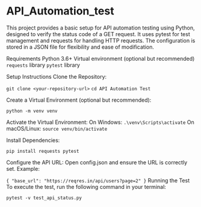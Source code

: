 # API_Automation_test

This project provides a basic setup for API automation testing using Python, designed to verify the status code of a GET request. It uses pytest for test management and requests for handling HTTP requests. The configuration is stored in a JSON file for flexibility and ease of modification.

Requirements
Python 3.6+
Virtual environment (optional but recommended)
`requests` library
`pytest` library

Setup Instructions
Clone the Repository:

`git clone <your-repository-url>`
`cd API Automation Test`

Create a Virtual Environment (optional but recommended):

`python -m venv venv`

Activate the Virtual Environment:
On Windows:
`.\venv\Scripts\activate`
On macOS/Linux:
`source venv/bin/activate`

Install Dependencies:

`pip install requests pytest`

Configure the API URL:
Open config.json and ensure the URL is correctly set.
Example:


`{
  "base_url": "https://reqres.in/api/users?page=2"
}`
Running the Test
To execute the test, run the following command in your terminal:

`pytest -v test_api_status.py`

